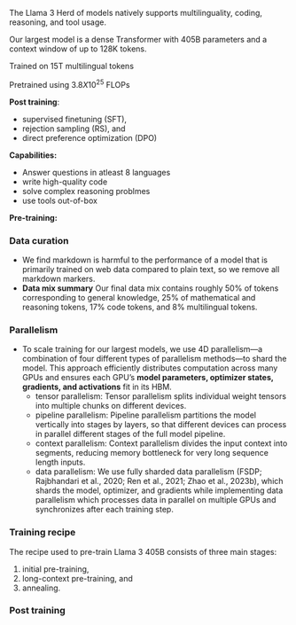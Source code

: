 ---
---


The Llama 3 Herd of models natively supports multilinguality, coding, reasoning, and tool usage.

Our largest model is a dense Transformer with 405B parameters and a context window of up to 128K tokens.

Trained on 15T multilingual tokens

Pretrained using $3.8 X 10^{25}$ FLOPs

**Post training**: 
- supervised finetuning (SFT), 
- rejection sampling (RS), and 
- direct preference optimization (DPO)

**Capabilities:**
- Answer questions in atleast 8 languages
- write high-quality code
- solve complex reasoning problmes
- use tools out-of-box

**Pre-training:**

### Data curation
- We find markdown is harmful to the performance of a model that is primarily trained on web data compared to plain text, so we remove all markdown markers.
- **Data mix summary** Our final data mix contains roughly 50% of tokens corresponding to general knowledge, 25% of mathematical and reasoning tokens, 17% code tokens, and 8% multilingual tokens.

### Parallelism
- To scale training for our largest models, we use 4D parallelism—a combination of four different types of parallelism methods—to shard the model. This approach efficiently distributes computation across many GPUs and ensures each GPU’s **model parameters, optimizer states, gradients, and activations** fit in its HBM.
	- tensor parallelism: Tensor parallelism splits individual weight tensors into multiple chunks on different devices. 
	- pipeline parallelism: Pipeline parallelism partitions the model vertically into stages by layers, so that different devices can process in parallel different stages of the full model pipeline. 
	- context parallelism: Context parallelism divides the input context into segments, reducing memory bottleneck for very long sequence length inputs.  
	- data parallelism: We use fully sharded data parallelism (FSDP; Rajbhandari et al., 2020; Ren et al., 2021; Zhao et al., 2023b), which shards the model, optimizer, and gradients while implementing data parallelism which processes data in parallel on multiple GPUs and synchronizes after each training step.

### Training recipe
The recipe used to pre-train Llama 3 405B consists of three main stages: 
1. initial pre-training, 
2. long-context pre-training, and 
3. annealing.

### Post training
